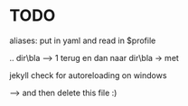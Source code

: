 TODO
====


aliases: put in yaml and read in $profile

.. dir\bla
--> 1 terug en dan naar dir\bla -> met


jekyll check for autoreloading on windows



--> and then delete this file :)
